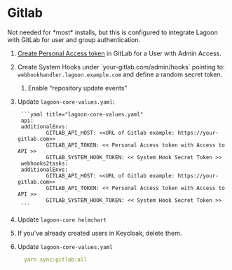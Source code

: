 # Gitlab

Not needed for \*most\* installs, but this is configured to integrate Lagoon with GitLab for user and group authentication.

1. [Create Personal Access token](https://docs.gitlab.com/ee/user/profile/personal\_access\_tokens.html) in GitLab for a User with Admin Access.
2. Create System Hooks under \`your-gitlab.com/admin/hooks\` pointing to: `webhookhandler.lagoon.example.com` and define a random secret token.
    1. Enable “repository update events”
3. Update `lagoon-core-values.yaml`:

		```yaml title="lagoon-core-values.yaml"
		api:
		additionalEnvs:
				GITLAB_API_HOST: <<URL of Gitlab example: https://your-gitlab.com>>
				GITLAB_API_TOKEN: << Personal Access token with Access to API >>
				GITLAB_SYSTEM_HOOK_TOKEN: << System Hook Secret Token >>
		webhooks2tasks:
		additionalEnvs:
				GITLAB_API_HOST: <<URL of Gitlab example: https://your-gitlab.com>>
				GITLAB_API_TOKEN: << Personal Access token with Access to API >>
				GITLAB_SYSTEM_HOOK_TOKEN: << System Hook Secret Token >>
		```

4. Update `lagoon-core helmchart`
5. If you've already created users in Keycloak, delete them.
6. Update `lagoon-core-values.yaml`

    ```yaml title="lagoon-core-values.yaml"
      yarn sync:gitlab:all
    ```

